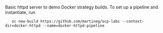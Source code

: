 Basic httpd server to demo Docker strategy builds.
To set up a pipeline and instantiate, run

```
   oc new-build https://github.com/martineg/ocp-labs --context-dir=docker-httpd --name=docker-httpd-pipeline
````
